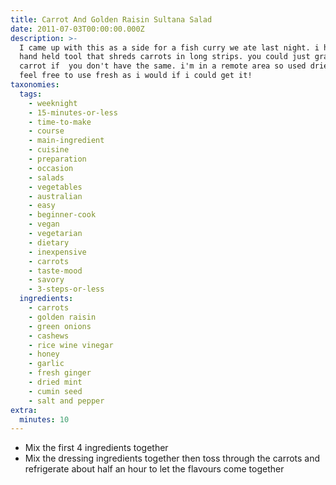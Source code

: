 ```yaml
---
title: Carrot And Golden Raisin Sultana Salad
date: 2011-07-03T00:00:00.000Z
description: >-
  I came up with this as a side for a fish curry we ate last night. i have a
  hand held tool that shreds carrots in long strips. you could just grate the
  carrot if  you don't have the same. i'm in a remote area so used dried mint,
  feel free to use fresh as i would if i could get it!
taxonomies:
  tags:
    - weeknight
    - 15-minutes-or-less
    - time-to-make
    - course
    - main-ingredient
    - cuisine
    - preparation
    - occasion
    - salads
    - vegetables
    - australian
    - easy
    - beginner-cook
    - vegan
    - vegetarian
    - dietary
    - inexpensive
    - carrots
    - taste-mood
    - savory
    - 3-steps-or-less
  ingredients:
    - carrots
    - golden raisin
    - green onions
    - cashews
    - rice wine vinegar
    - honey
    - garlic
    - fresh ginger
    - dried mint
    - cumin seed
    - salt and pepper
extra:
  minutes: 10
---
```

 - Mix the first 4 ingredients together
 - Mix the dressing ingredients together then toss through the carrots and refrigerate about half an hour to let the flavours come together
